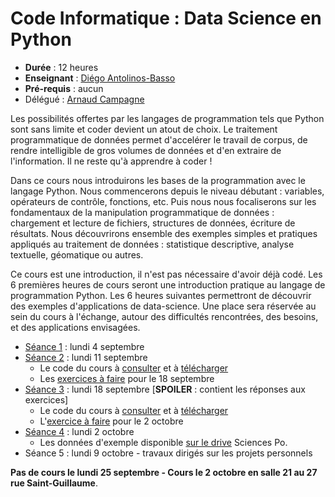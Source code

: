 # Code Informatique : Data Science en Python

- __Durée__ : 12 heures
- __Enseignant__ : [Diégo Antolinos-Basso](mailto:diego.antolinosbasso@sciencespo.fr)
- __Pré-requis__ : aucun
- Délégué : [Arnaud Campagne](mailto:arnaud.campagne@sciencespo.fr)

Les possibilités offertes par les langages de programmation tels que Python sont sans limite et coder devient un atout de choix. Le traitement programmatique de données permet d'accelérer le travail de corpus, de rendre intelligible de gros volumes de données et d'en extraire de l'information. Il ne reste qu'à apprendre à coder !

Dans ce cours nous introduirons les bases de la programmation avec le langage Python. Nous commencerons depuis le niveau débutant : variables, opérateurs de contrôle, fonctions, etc. Puis nous nous focaliserons sur les fondamentaux de la manipulation programmatique de données : chargement et lecture de fichiers, structures de données, écriture de résultats. Nous découvrirons ensemble des exemples simples et pratiques appliqués au traitement de données : statistique descriptive, analyse textuelle, géomatique ou autres.

Ce cours est une introduction, il n'est pas nécessaire d'avoir déjà codé. Les 6 premières heures de cours seront une introduction pratique au langage de programmation Python. Les 6 heures suivantes permettront de découvrir des exemples d'applications de data-science. Une place sera réservée au sein du cours à l'échange, autour des difficultés rencontrées, des besoins, et des applications envisagées.

- [Séance 1](1.md) : lundi 4 septembre
- [Séance 2](2.md) : lundi 11 septembre
    + Le code du cours à [consulter](https://github.com/diegantobass/DataScienceCourse/blob/master/2_code.py) et à [télécharger](2_code.py)
    + Les [exercices à faire](2_exo.md) pour le 18 septembre
- [Séance 3](3.md) : lundi 18 septembre \[__SPOILER__ : contient les réponses aux exercices\]
    + Le code du cours à [consulter](https://github.com/diegantobass/DataScienceCourse/blob/master/3_code.py) et à [télécharger](3_code.py)
    + L'[exercice à faire](3_exo.md) pour le 2 octobre
- [Séance 4](4.md) : lundi 2 octobre
    + Les données d'exemple disponible [sur le drive](https://drive.google.com/drive/folders/0BxhtDlBjuNCHSTdLNXAzSVVkd3M?usp=sharing) Sciences Po.
- Séance 5 : lundi 9 octobre - travaux dirigés sur les projets personnels

__Pas de cours le lundi 25 septembre - Cours le 2 octobre en salle 21 au 27 rue Saint-Guillaume__.
